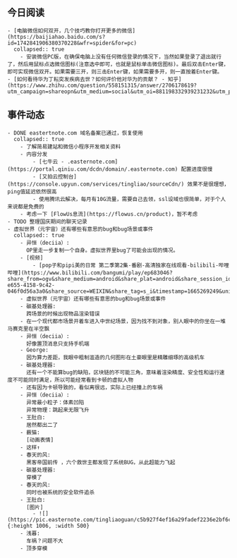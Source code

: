 ## 今日阅读
	- [电脑微信如何双开，几个技巧教你打开更多的微信](https://baijiahao.baidu.com/s?id=1742841906380370228&wfr=spider&for=pc)
	  collapsed:: true
		- 安装微信PC版，在确保电脑上没有任何微信登录的情况下，当然如果登录了退出就行了，然后用鼠标点选微信图标(注意选中即可，也就是鼠标单击微信图标)。最后双击Enter键，即可实现微信双开。如果需要三开，则三击Enter键，如果需要多开，则一直按着Enter键。
	- [如何看待华为丁耘突发疾病去世？如何评价他对华为的贡献？ - 知乎](https://www.zhihu.com/question/558151315/answer/2706178619?utm_campaign=shareopn&utm_medium=social&utm_oi=881198332939231232&utm_psn=1562497733726072832&utm_source=wechat_session)
## 事件动态
	- DONE eastertnote.com 域名备案已通过，恢复使用
	  collapsed:: true
		- 了解简易建站和微信小程序开发相关资料
		- 内容分发
			- [七牛云 - .easternote.com](https://portal.qiniu.com/dcdn/domain/.easternote.com) 配置进度很慢
			- [又拍云控制台](https://console.upyun.com/services/tingliao/sourceCdn/) 效果不是很理想，ping值延迟依然很高
			- 使用腾讯云解决，每月有10G流量，需要自己去领，ssl设域也很简单，对于个人来说都是免费的
		- 考虑一下 [FlowUs息流](https://flowus.cn/product)，暂不考虑
	- TODO 整理国庆期间的聊天记录
	- 虚拟世界（元宇宙）还有哪些有意思的bug和bug场景或事件
	  collapsed:: true
		- 异恒（deciia）:
		  OP里走一步复制一个自身。虚拟世界里bug了可能会出现的情况。
		- [视频]
			- [pop子和pipi美的日常 第二季第2集-番剧-高清独家在线观看-bilibili-哔哩哔哩](https://www.bilibili.com/bangumi/play/ep683046?share_from=ogv&share_medium=android&share_plat=android&share_session_id=f1e25f37-e655-4158-9c42-046f0d56a3a0&share_source=WEIXIN&share_tag=s_i&timestamp=1665269249&unique_k=aGsAyhD)
		- 虚拟世界（元宇宙）还有哪些有意思的bug和bug场景或事件
		- 碳基处理器:
		  跨场景的时候出现物品渲染错误
		- 在一个现代都市场景开着车进入中世纪场景，因为找不到对象，别人眼中的你坐在一堆马赛克里在半空飘
		- 异恒（deciia）:
		  好像置顶消息只支持手机端
		- George:
		  因为算力差距，我眼中粗制滥造的几何图形在土豪眼里是精雕细琢的高级机车
		- 碳基处理器:
		  还有一个不能算bug的缺陷，区块链的不可能三角，意味着渲染精度、安全性和运行速度不可能同时满足，所以可能经常看到卡顿的虚拟人物
		- 还有因为卡顿导致的，看似离很远，实际上已经撞上的车祸
		- 异恒（deciia）:
		  异常最小粒子：体素凹陷
		  异常物理：跳起来无限飞升
		- 王肚白:
		  居然都出二了
		- 薮猫:
		  [动画表情]
		- 这样↑
		- 春天的风:
		  黑客帝国前传 ，六个救世主都发现了系统BUG，从此超能力飞起
		- 碳基处理器:
		  穿模了
		- 春天的风:
		  同时也被系统的安全软件追杀
		- 王肚白:
		  [图片]
			- ![](https://pic.easternote.com/tingliaoguan/c5b927f4ef16a29fadef2236e2bf6ce.jpg){:height 1006, :width 500}
		- 浅暮:
		  车祸？问题不大
		- 顶多穿模